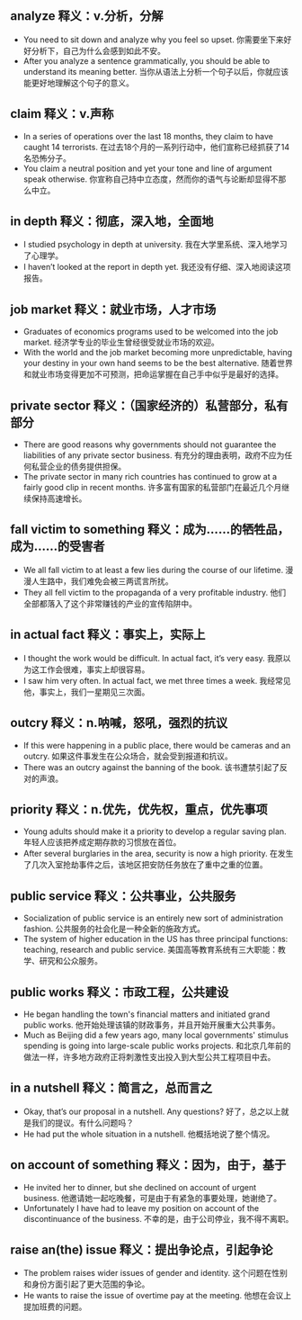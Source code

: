 ## analyze 释义：v.分析，分解
* You need to sit down and analyze why you feel so upset. 你需要坐下来好好分析下，自己为什么会感到如此不安。
* After you analyze a sentence grammatically, you should be able to understand its meaning better. 当你从语法上分析一个句子以后，你就应该能更好地理解这个句子的意义。

## claim 释义：v.声称
* In a series of operations over the last 18 months, they claim to have caught 14 terrorists. 在过去18个月的一系列行动中，他们宣称已经抓获了14名恐怖分子。
* You claim a neutral position and yet your tone and line of argument speak otherwise. 你宣称自己持中立态度，然而你的语气与论断却显得不那么中立。

## in depth 释义：彻底，深入地，全面地
* I studied psychology in depth at university. 我在大学里系统、深入地学习了心理学。
* I haven’t looked at the report in depth yet. 我还没有仔细、深入地阅读这项报告。

## job market  释义：就业市场，人才市场
* Graduates of economics programs used to be welcomed into the job market. 经济学专业的毕业生曾经很受就业市场的欢迎。
* With the world and the job market becoming more unpredictable, having your destiny in your own hand seems to be the best alternative. 随着世界和就业市场变得更加不可预测，把命运掌握在自己手中似乎是最好的选择。

## private sector 释义：（国家经济的）私营部分，私有部分
* There are good reasons why governments should not guarantee the liabilities of any private sector business. 有充分的理由表明，政府不应为任何私营企业的债务提供担保。
* The private sector in many rich countries has continued to grow at a fairly good clip in recent months. 许多富有国家的私营部门在最近几个月继续保持高速增长。

## fall victim to something  释义：成为……的牺牲品，成为……的受害者
* We all fall victim to at least a few lies during the course of our lifetime. 漫漫人生路中，我们难免会被三两谎言所扰。
* They all fell victim to the propaganda of a very profitable industry. 他们全部都落入了这个非常赚钱的产业的宣传陷阱中。

## in actual fact 释义：事实上，实际上
* I thought the work would be difficult. In actual fact, it’s very easy. 我原以为这工作会很难，事实上却很容易。
* I saw him very often. In actual fact, we met three times a week. 我经常见他，事实上，我们一星期见三次面。

## outcry 释义：n.呐喊，怒吼，强烈的抗议
* If this were happening in a public place, there would be cameras and an outcry. 如果这件事发生在公众场合，就会受到报道和抗议。
* There was an outcry against the banning of the book. 该书遭禁引起了反对的声浪。

## priority 释义：n.优先，优先权，重点，优先事项
* Young adults should make it a priority to develop a regular saving plan. 年轻人应该把养成定期存款的习惯放在首位。
* After several burglaries in the area, security is now a high priority. 在发生了几次入室抢劫事件之后，该地区把安防任务放在了重中之重的位置。

## public service 释义：公共事业，公共服务
* Socialization of public service is an entirely new sort of administration fashion. 公共服务的社会化是一种全新的施政方式。
* The system of higher education in the US has three principal functions: teaching, research and public service. 美国高等教育系统有三大职能：教学、研究和公众服务。

## public works  释义：市政工程，公共建设
* He began handling the town's financial matters and initiated grand public works. 他开始处理该镇的财政事务，并且开始开展重大公共事务。
* Much as Beijing did a few years ago, many local governments' stimulus spending is going into large-scale public works projects. 和北京几年前的做法一样，许多地方政府正将刺激性支出投入到大型公共工程项目中去。

## in a nutshell  释义：简言之，总而言之
* Okay, that’s our proposal in a nutshell. Any questions? 好了，总之以上就是我们的提议。有什么问题吗？
* He had put the whole situation in a nutshell. 他概括地说了整个情况。

## on account of something 释义：因为，由于，基于
* He invited her to dinner, but she declined on account of urgent business. 他邀请她一起吃晚餐，可是由于有紧急的事要处理，她谢绝了。
* Unfortunately I have had to leave my position on account of the discontinuance of the business. 不幸的是，由于公司停业，我不得不离职。

## raise an(the) issue 释义：提出争论点，引起争论
* The problem raises wider issues of gender and identity. 这个问题在性别和身份方面引起了更大范围的争论。
* He wants to raise the issue of overtime pay at the meeting. 他想在会议上提加班费的问题。
